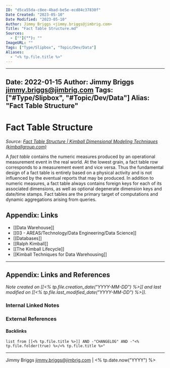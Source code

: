 ```yaml
---
ID: "d5ca55da-c8ee-4bad-be5e-ecd84c37830f"
Date Created: "2023-05-10"
Date Modified: "2023-05-10"
Author: Jimmy Briggs <jimmy.briggs@jimbrig.com>
Title: "Fact Table Structure.md"
Sources: 
  - [""](""): ""
ImageURL: ""
Tags: ["Type/Slipbox", "Topic/Dev/Data"]
Aliases:
  - "<% tp.file.title %>"
---
```


---
Date: 2022-01-15
Author: Jimmy Briggs <jimmy.briggs@jimbrig.com>
Tags: ["#Type/Slipbox", "#Topic/Dev/Data"]
Alias: "Fact Table Structure"
---

# Fact Table Structure

*Source: [Fact Table Structure | Kimball Dimensional Modeling Techniques (kimballgroup.com)](https://www.kimballgroup.com/data-warehouse-business-intelligence-resources/kimball-techniques/dimensional-modeling-techniques/fact-table-structure/)*

A *fact table* contains the numeric measures produced by an operational measurement event in the real world. At the lowest grain, a fact table row corresponds to a measurement event and vice versa. Thus the fundamental design of a fact table is entirely based on a physical activity and is not influenced by the eventual reports that may be produced. In addition to numeric measures, a fact table always contains foreign keys for each of its associated dimensions, as well as optional degenerate dimension keys and date/time stamps. Fact tables are the primary target of computations and dynamic aggregations arising from queries.

## Appendix: Links

- [[Data Warehouse]]
- [[03 - AREAS/Technology/Data Engineering/Data Science]]
- [[Databases]]
- [[Ralph Kimball]]
- [[The Kimball Lifecycle]]
- [[Kimball Techniques for Data Warehousing]]

***

## Appendix: Links and References

*Note created on [[<% tp.file.creation_date("YYYY-MM-DD") %>]] and last modified on [[<% tp.file.last_modified_date("YYYY-MM-DD") %>]].*

### Internal Linked Notes

### External References

#### Backlinks

```dataview
list from [[<% tp.file.title %>]] AND -"CHANGELOG" AND -"<% tp.file.folder(true) %>/<% tp.file.title %>"
```


***

Jimmy Briggs <jimmy.briggs@jimbrig.com> | <% tp.date.now("YYYY") %>